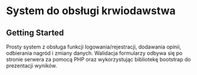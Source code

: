 # System do obsługi krwiodawstwa


## Getting Started

Prosty system z obsługa funkcji logowania/rejestracji, dodawania opinii, odbierania nagród i zmiany danych. 
Walidacja formularzy odbywa się po stronie serwera za pomocą PHP oraz wykorzystując bibliotekę bootstrap do prezentacji wyników.
